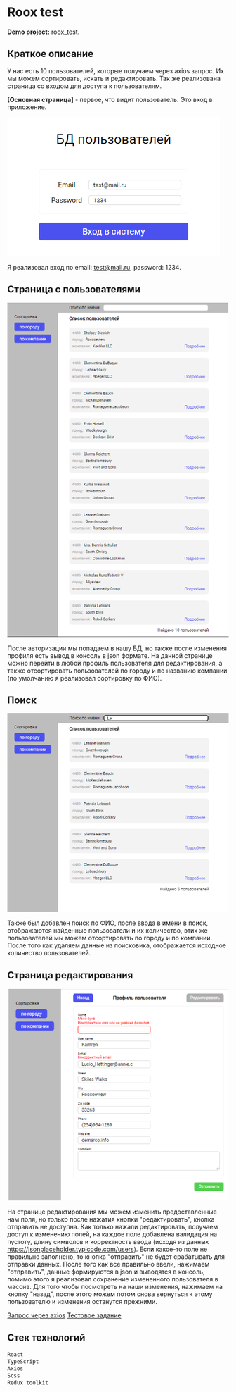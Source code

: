 # Roox test

**Demo project:** [roox_test](https://vladzinovev.github.io/roox_test/).

## Краткое описание
У нас есть 10 пользователей, которые получаем через axios запрос. Их мы можем сортировать, искать и редактировать. Так же реализована страница со входом для доступа к пользователям. 

**[Основная страница]** - первое, что видит пользователь. Это вход в приложение. 

![LANDING](docs/1.PNG)

Я реализовал вход по email: test@mail.ru, password: 1234. 

## Страница с пользователями

![LANDING](docs/2.PNG)

После авторизации мы попадаем в нашу БД, но также после изменения профиля есть вывод в консоль в json формате. На данной странице можно перейти в любой профиль пользователя для редактирования, а также отсортировать пользователей по городу и по названию компании (по умолчанию я реализовал сортировку по ФИО). 

## Поиск

![LANDING](docs/4.PNG)

Также был добавлен поиск по ФИО, после ввода в имени в поиск, отображаются найденные пользователи и их количество, этих же пользователей мы можем отсортировать по городу и по компании. После того как удаляем данные из поисковика, отображается исходное количество пользователей.

## Страница редактирования

![LANDING](docs/3.PNG)

На странице редактирования мы можем изменить предоставленные нам поля, но только после нажатия кнопки "редактировать", кнопка отправить не доступна. Как только нажали редактировать, получаем доступ к изменению полей, на каждое поле добавлена валидация на пустоту, длину символов и корректность ввода (исходя из данных https://jsonplaceholder.typicode.com/users). Если какое-то поле не правильно заполнено, то кнопка "отправить" не будет срабатывать для отправки данных. После того как все правильно ввели, нажимаем "отправить", данные формируются в json и выводятся в консоль, помимо этого я реализовал сохранение измененного пользователя в массив. Для того чтобы посмотреть на наши изменения, нажимаем на кнопку "назад", после этого можем потом снова вернуться к этому пользователю и изменения останутся прежними.


[Запрос через axios](https://jsonplaceholder.typicode.com/users)
[Тестовое задание](https://roox.notion.site/frontend-32b79baef66c4ca4a27f6f76e01a7dd2)

## Стек технологий

```
React
TypeScript
Axios
Scss
Redux toolkit
```
